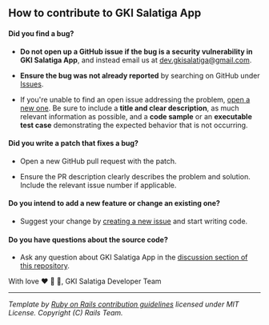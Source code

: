 ## How to contribute to GKI Salatiga App

#### **Did you find a bug?**

* **Do not open up a GitHub issue if the bug is a security vulnerability
  in GKI Salatiga App**, and instead email us at dev.gkisalatiga@gmail.com.

* **Ensure the bug was not already reported** by searching on GitHub under [Issues](https://github.com/gkisalatiga/gkisalatiga-foss/issues).

* If you're unable to find an open issue addressing the problem, [open a new one](https://github.com/gkisalatiga/gkisalatiga-foss/issues/new). Be sure to include a **title and clear description**, as much relevant information as possible, and a **code sample** or an **executable test case** demonstrating the expected behavior that is not occurring.

#### **Did you write a patch that fixes a bug?**

* Open a new GitHub pull request with the patch.

* Ensure the PR description clearly describes the problem and solution. Include the relevant issue number if applicable.

#### **Do you intend to add a new feature or change an existing one?**

* Suggest your change by [creating a new issue](https://github.com/gkisalatiga/gkisalatiga-foss/issues/new) and start writing code.

#### **Do you have questions about the source code?**

* Ask any question about GKI Salatiga App in the [discussion section of this repository](https://github.com/gkisalatiga/gkisalatiga-foss/discussions).



With love ❤️ 🫶 🙌,
GKI Salatiga Developer Team

---

_Template by [Ruby on Rails contribution guidelines](https://github.com/rails/rails/blob/main/CONTRIBUTING.md) licensed under MIT License. Copyright (C) Rails Team._
